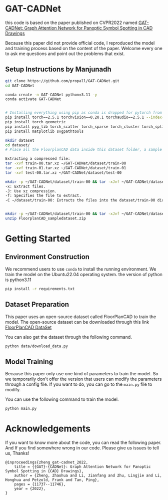 # GAT-CADNet

this code is based on the paper published on CVPR2022 named [GAT-CADNet: Graph Attention Network for Panoptic Symbol Spotting in CAD Drawings](https://openaccess.thecvf.com/content/CVPR2022/papers/Zheng_GAT-CADNet_Graph_Attention_Network_for_Panoptic_Symbol_Spotting_in_CAD_CVPR_2022_paper.pdf)

Because this paper did not provide official code, I reproduced the model and training process based on the content of 
the paper. Welcome every one to ask me questions and point out the problems that exist.

## Setup Instructions by Manjunadh

```bash
git clone https://github.com/propall/GAT-CADNet.git
cd GAT-CADNet

conda create -n GAT-CADNet python=3.11 -y
conda activate GAT-CADNet


# Installing everything using pip as conda is dropped for pytorch from v2.6. Note that torch_geometric is only available for pytorchv2.5.* and python (v3.9-v3.12)
pip install torch==2.5.1 torchvision==0.20.1 torchaudio==2.5.1 --index-url https://download.pytorch.org/whl/cu124
pip install torch_geometric
pip install pyg_lib torch_scatter torch_sparse torch_cluster torch_spline_conv -f https://data.pyg.org/whl/torch-2.5.0+cu124.html
pip install matplotlib svgpathtools

mkdir dataset
cd dataset/
# Place all the FloorplanCAD data inside this dataset folder, a sample FloorplanCAD dataset is present in FloorplanCAD_sampledataset

Extracting a compressed file:
tar -xvf train-00.tar.xz ~/GAT-CADNet/dataset/train-00
tar -xvf train-01.tar.xz ~/GAT-CADNet/dataset/train-01
tar -xvf test-00.tar.xz ~/GAT-CADNet/dataset/test-00

mkdir -p ~/GAT-CADNet/dataset/train-00 && tar -xJvf ~/GAT-CADNet/dataset/train-00.tar.xz -C ~/GAT-CADNet/dataset/train-00
-x: Extract files.
-J: Use xz compression.
-f: Specifies the file to extract.
-C ~/dataset/train-00: Extracts the files into the dataset/train-00 directory.


mkdir -p ~/GAT-CADNet/dataset/train-00 && tar -xJvf ~/GAT-CADNet/dataset/train-00.tar.xz -C ~/GAT-CADNet/dataset/train-00
unzip FloorplanCAD_sampledataset.zip
```











# Getting Started

## Environment Construction

We recommend users to use `conda` to install the running environment. We train the model on the Ubuntu22.04 
operating system. the version of python is python3.11

```bash
pip install -r requirements.txt
```

## Dataset Preparation

This paper uses an open-source dataset called FloorPlanCAD to train the model. The open-source dataset can be downloaded
through this link [FloorPlanCAD DataSet](https://floorplancad.github.io/)

You can also get the dataset through the following command.

```bash
python data/download_data.py
```

## Model Training

Because this paper only use one kind of parameters to train the model. So we temporarily don't offer the version that 
users can modify the parameters through a config file. If you want to do, you can go to the `main.py` file to modify.

You can use the following command to train the model.

```bash
python main.py
```

# Acknowledgements

If you want to know more about the code, you can read the following paper. And If you find somewhere wrong in our code.
Please give us issues to tell us, Thanks!

```
@inproceedings{zheng_gat-cadnet_2022,
	title = {{GAT}-{CADNet}: Graph Attention Network for Panoptic Symbol Spotting in {CAD} Drawings},
	author = {Zheng, Zhaohua and Li, Jianfang and Zhu, Lingjie and Li, Honghua and Petzold, Frank and Tan, Ping},
	pages = {11737--11746},
	year = {2022},
}
```


